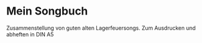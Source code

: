 # Mein Songbuch
Zusammenstellung von guten alten Lagerfeuersongs. Zum Ausdrucken und abheften in DIN A5
